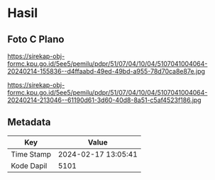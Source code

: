 # Hasil

## Foto C Plano

https://sirekap-obj-formc.kpu.go.id/5ee5/pemilu/pdpr/51/07/04/10/04/5107041004064-20240214-155836--d4ffaabd-49ed-49bd-a955-78d70ca8e87e.jpg

https://sirekap-obj-formc.kpu.go.id/5ee5/pemilu/pdpr/51/07/04/10/04/5107041004064-20240214-213046--61190d61-3d60-40d8-8a51-c5af4523f186.jpg


## Metadata

| Key        | Value               |
| ---------- | ------------------- |
| Time Stamp | 2024-02-17 13:05:41 |
| Kode Dapil | 5101                |



